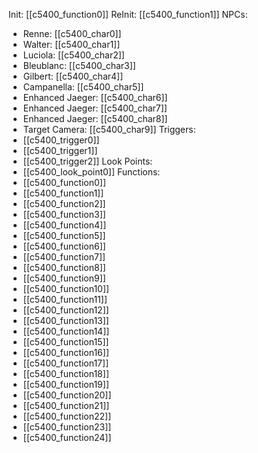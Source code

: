 Init: [[c5400_function0]]
ReInit: [[c5400_function1]]
NPCs:
- Renne: [[c5400_char0]]
- Walter: [[c5400_char1]]
- Luciola: [[c5400_char2]]
- Bleublanc: [[c5400_char3]]
- Gilbert: [[c5400_char4]]
- Campanella: [[c5400_char5]]
- Enhanced Jaeger: [[c5400_char6]]
- Enhanced Jaeger: [[c5400_char7]]
- Enhanced Jaeger: [[c5400_char8]]
- Target Camera: [[c5400_char9]]
Triggers:
- [[c5400_trigger0]]
- [[c5400_trigger1]]
- [[c5400_trigger2]]
Look Points:
- [[c5400_look_point0]]
Functions:
- [[c5400_function0]]
- [[c5400_function1]]
- [[c5400_function2]]
- [[c5400_function3]]
- [[c5400_function4]]
- [[c5400_function5]]
- [[c5400_function6]]
- [[c5400_function7]]
- [[c5400_function8]]
- [[c5400_function9]]
- [[c5400_function10]]
- [[c5400_function11]]
- [[c5400_function12]]
- [[c5400_function13]]
- [[c5400_function14]]
- [[c5400_function15]]
- [[c5400_function16]]
- [[c5400_function17]]
- [[c5400_function18]]
- [[c5400_function19]]
- [[c5400_function20]]
- [[c5400_function21]]
- [[c5400_function22]]
- [[c5400_function23]]
- [[c5400_function24]]
